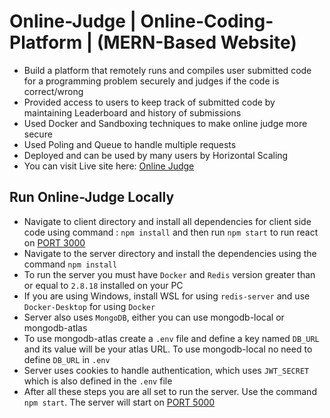 # Online-Judge | Online-Coding-Platform | (MERN-Based Website)

- Build a platform that remotely runs and compiles user submitted code for a programming problem securely and judges if the code is correct/wrong
- Provided access to users to keep track of submitted code by maintaining Leaderboard and history of submissions
- Used Docker and Sandboxing techniques to make online judge more secure
- Used Poling and Queue to handle multiple requests
- Deployed and can be used by many users by Horizontal Scaling
- You can visit Live site here: [Online Judge](https://bit.ly/oj-am4n)

## Run Online-Judge Locally

- Navigate to client directory and install all dependencies for client side code using command : `npm install` and then run `npm start` to run react on [PORT 3000](https://localhost:3000)
- Navigate to the server directory and install the dependencies using the command `npm install`
- To run the server you must have `Docker` and `Redis` version greater than or equal to `2.8.18` installed on your PC
- If you are using Windows, install WSL for using `redis-server` and use `Docker-Desktop` for using `Docker`
- Server also uses `MongoDB`, either you can use mongodb-local or mongodb-atlas
- To use mongodb-atlas create a `.env` file and define a key named `DB_URL` and its value will be your atlas URL. To use mongodb-local no need to define `DB_URL` in `.env`
- Server uses cookies to handle authentication, which uses `JWT_SECRET` which is also defined in the `.env` file
- After all these steps you are all set to run the server. Use the command `npm start`. The server will start on [PORT 5000](https://localhost:5000)
